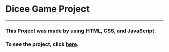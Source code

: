 # Dicee Game Project
---
### This Project was made by using HTML, CSS, and JavaScript.
### To see the project, click [here](https://tsimurkurchyshyn.github.io/Grid-CSS-Crash-Project/).

